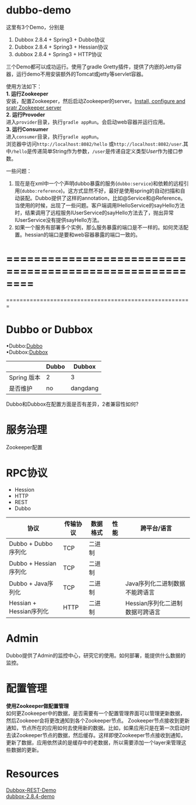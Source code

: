 # dubbo-demo

这里有3个Demo，分别是    
1. Dubbox 2.8.4 + Spring3 + Dubbo协议    
2. Dubbox 2.8.4 + Spring3 + Hessian协议    
3. dubbox 2.8.4 + Spring3 + HTTP协议    

三个Demo都可以成功运行。使用了gradle Gretty插件，提供了内嵌的Jetty容器，运行demo不用安装额外的Tomcat或jetty等servlet容器。

使用方法如下：    
**1. 运行Zookeeper**    
安装，配置Zookeeper，然后启动Zookeeper的server。[Install, configure and sratr Zookeeper server](https://github.com/Leo-Lei/blog/blob/master/source/_posts/zookeeper.md)    
**2. 运行Provoder**    
进入`provider`目录，执行`gradle appRun`。会启动web容器并运行应用。    
**3. 运行Consumer**    
进入`consumer`目录，执行`gradle appRun`。    
浏览器中访问`http://localhost:8082/hello` 或`http://localhost:8082/user`.其中`/hello`是传递简单String作为参数，`/user`是传递自定义类型*User*作为接口参数。


一些问题：    
1. 现在是在xml中一个个声明dubbo暴露的服务(`dubbo:service`)和依赖的远程引用(`dubbo:reference`)。这方式显然不好，最好是使用spring的自动扫描和自动装配。Dubbo提供了这样的annotation，比如@Service和@Reference。当使用的时候，出现了一些问题。客户端调用IHelloService的sayHello方法时，结果调用了远程服务IUserService的sayHello方法去了，抛出异常IUserService没有提供sayHello方法。    
2. 如果一个服务有部署多个实例，那么服务暴露的端口是不一样的。如何灵活配置。hessian的端口是要和web容器暴露的端口一致的。    


========================================================
========================================================
=======================================================
# Dubbo or Dubbox
•Dubbo:[Dubbo](http://dubbo.io/)               
•Dubbox:[Dubbox](https://github.com/dangdangdotcom/dubbox)

|              |       Dubbo       |       Dubbox      |
| ------------ | ----------------- | ----------------- |
| Spring 版本  | 2                 | 3                 |
| 是否维护     | no                | dangdang          |

Dubbo和Dubbox在配置方面是否有差异，2者兼容性如何?

# 服务治理
Zookeeper配置

# RPC协议
* Hession
* HTTP
* REST
* Dubbo

|           协议            |   传输协议 |  数据格式    |        性能       |             跨平台/语言            |
| ------------------------- | ---------- | ------------ | ----------------- | ---------------------------------- |
| Dubbo + Dubbo序列化       |  TCP       |   二进制     |                   |                                    |
| Dubbo + Hessian序列化     |  TCP       |   二进制     |                   |                                    |
| Dubbo + Java序列化        |  TCP       |   二进制     |                   | Java序列化二进制数据不能跨语言     |                             
| Hessian + Hessian序列化   |  HTTP      |   二进制     |                   | Hessian序列化二进制数据可跨语言    |          

# Admin

Dubbo提供了Admin的监控中心，研究它的使用。如何部署，能提供什么数据的监控。

# 配置管理

**使用Zookeeper做配置管理**    
如何更Zookeeper中的数据，是否需要有一个配置管理界面可以管理更新数据，然后Zookeeer会将更改通知到各个Zookeeper节点。
Zookeeper节点接收到更新通知，节点所在的应用如何去使用新的数据。比如，如果应用只是在第一次启动时去读Zookeeper节点的数据，然后缓存。这样即使Zookeeper节点接收到通知，更新了数据，应用依然读的是缓存中的老数据，所以需要添加一个layer来管理这些数据的更新。 

# Resources      
[Dubbox-REST-Demo](http://dangdangdotcom.github.io/dubbox/rest.html)         
[dubbox-2.8.4-demo ](https://github.com/sxyx2008/dubbo-example)
